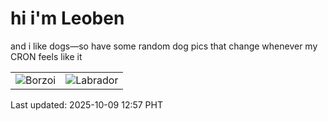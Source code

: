 # hi i'm Leoben

and i like dogs—so have some random dog pics that change whenever my CRON feels like it

|  |  |
|--------|----------|
| ![Borzoi](https://random-dog-vercel.vercel.app/api/random-borzoi?v=1759985836) | ![Labrador](https://random-dog-vercel.vercel.app/api/random-labrador?v=1759985836) |

Last updated: 2025-10-09 12:57 PHT
